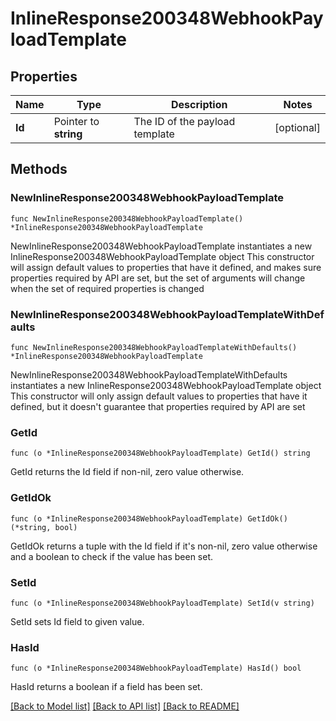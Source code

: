 # InlineResponse200348WebhookPayloadTemplate

## Properties

Name | Type | Description | Notes
------------ | ------------- | ------------- | -------------
**Id** | Pointer to **string** | The ID of the payload template | [optional] 

## Methods

### NewInlineResponse200348WebhookPayloadTemplate

`func NewInlineResponse200348WebhookPayloadTemplate() *InlineResponse200348WebhookPayloadTemplate`

NewInlineResponse200348WebhookPayloadTemplate instantiates a new InlineResponse200348WebhookPayloadTemplate object
This constructor will assign default values to properties that have it defined,
and makes sure properties required by API are set, but the set of arguments
will change when the set of required properties is changed

### NewInlineResponse200348WebhookPayloadTemplateWithDefaults

`func NewInlineResponse200348WebhookPayloadTemplateWithDefaults() *InlineResponse200348WebhookPayloadTemplate`

NewInlineResponse200348WebhookPayloadTemplateWithDefaults instantiates a new InlineResponse200348WebhookPayloadTemplate object
This constructor will only assign default values to properties that have it defined,
but it doesn't guarantee that properties required by API are set

### GetId

`func (o *InlineResponse200348WebhookPayloadTemplate) GetId() string`

GetId returns the Id field if non-nil, zero value otherwise.

### GetIdOk

`func (o *InlineResponse200348WebhookPayloadTemplate) GetIdOk() (*string, bool)`

GetIdOk returns a tuple with the Id field if it's non-nil, zero value otherwise
and a boolean to check if the value has been set.

### SetId

`func (o *InlineResponse200348WebhookPayloadTemplate) SetId(v string)`

SetId sets Id field to given value.

### HasId

`func (o *InlineResponse200348WebhookPayloadTemplate) HasId() bool`

HasId returns a boolean if a field has been set.


[[Back to Model list]](../README.md#documentation-for-models) [[Back to API list]](../README.md#documentation-for-api-endpoints) [[Back to README]](../README.md)



